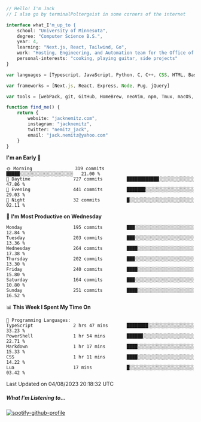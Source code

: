 ```typescript
// Hello! I'm Jack
// I also go by terminalPoltergeist in some corners of the internet

interface what_I'm_up_to {
    school: "University of Minnesota",
    degree: "Computer Science B.S.",
    year: 4,
    learning: "Next.js, React, Tailwind, Go",
    work: "Hosting, Engineering, and Automation team for the Office of Information Technology at UMN",
    personal-interests: "cooking, playing guitar, side projects"
}

var languages = [Typescript, JavaScript, Python, C, C++, CSS, HTML, Bash, VimScript]

var frameworks = [Next.js, React, Express, Node, Pug, jQuery]

var tools = [webPack, git, GitHub, HomeBrew, neoVim, npm, Tmux, macOS, Ubuntu, Docker, Nginx, Cloudflare, DigitalOcean]

function find_me() {
    return {
        website: "jacknemitz.com",
        instagram: "jacknemitz",
        twitter: "nemitz_jack",
        email: "jack.nemitz@yahoo.com"
    }
}
```

<!--START_SECTION:waka-->
**I'm an Early 🐤** 

```text
🌞 Morning                319 commits         █████░░░░░░░░░░░░░░░░░░░░   21.00 % 
🌆 Daytime                727 commits         ████████████░░░░░░░░░░░░░   47.86 % 
🌃 Evening                441 commits         ███████░░░░░░░░░░░░░░░░░░   29.03 % 
🌙 Night                  32 commits          █░░░░░░░░░░░░░░░░░░░░░░░░   02.11 % 
```
📅 **I'm Most Productive on Wednesday** 

```text
Monday                   195 commits         ███░░░░░░░░░░░░░░░░░░░░░░   12.84 % 
Tuesday                  203 commits         ███░░░░░░░░░░░░░░░░░░░░░░   13.36 % 
Wednesday                264 commits         ████░░░░░░░░░░░░░░░░░░░░░   17.38 % 
Thursday                 202 commits         ███░░░░░░░░░░░░░░░░░░░░░░   13.30 % 
Friday                   240 commits         ████░░░░░░░░░░░░░░░░░░░░░   15.80 % 
Saturday                 164 commits         ███░░░░░░░░░░░░░░░░░░░░░░   10.80 % 
Sunday                   251 commits         ████░░░░░░░░░░░░░░░░░░░░░   16.52 % 
```


📊 **This Week I Spent My Time On** 

```text
💬 Programming Languages: 
TypeScript               2 hrs 47 mins       ████████░░░░░░░░░░░░░░░░░   33.23 % 
PowerShell               1 hr 54 mins        ██████░░░░░░░░░░░░░░░░░░░   22.71 % 
Markdown                 1 hr 17 mins        ████░░░░░░░░░░░░░░░░░░░░░   15.33 % 
CSS                      1 hr 11 mins        ████░░░░░░░░░░░░░░░░░░░░░   14.22 % 
Lua                      17 mins             █░░░░░░░░░░░░░░░░░░░░░░░░   03.42 % 
```


 Last Updated on 04/08/2023 20:18:32 UTC
<!--END_SECTION:waka-->

##### What I'm Listening to...

[![spotify-github-profile](https://spotify-github-profile.vercel.app/api/view?uid=jack.nemitz&cover_image=true&show_offline=true&bar_color=53b14f&bar_color_cover=false&background_color=121212FF)](https://spotify-github-profile.vercel.app/api/view?uid=jack.nemitz&redirect=true)

